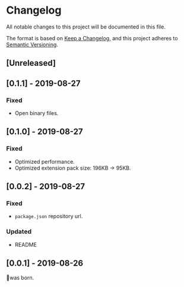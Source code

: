 # Changelog
All notable changes to this project will be documented in this file.

The format is based on [Keep a Changelog](https://keepachangelog.com/en/1.0.0/),
and this project adheres to [Semantic Versioning](https://semver.org/spec/v2.0.0.html).

## [Unreleased]

## [0.1.1] - 2019-08-27
### Fixed
- Open binary files.

## [0.1.0] - 2019-08-27
### Fixed
- Optimized performance.
- Optimized extension pack size: 196KB -> 95KB.

## [0.0.2] - 2019-08-27
### Fixed
- `package.json` repository url.

### Updated
- README

## [0.0.1] - 2019-08-26
🎉was born.
